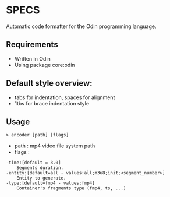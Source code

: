 # SPECS

Automatic code formatter for the Odin programming language.

## Requirements

- Written in Odin
- Using package core:odin

## Default style overview:

- tabs for indentation, spaces for alignment
- 1tbs for brace indentation style

## Usage

```shell
> encoder [path] [flags]
```

- path  : mp4 video file system path
- flags :

```
-time:[default = 3.0]
    Segments duration.
-entity:[default=all - values:all;m3u8;init;<segment_number>]
    Entity to generate.
-type:[default=fmp4 - values:fmp4]
    Container's fragments type (fmp4, ts, ...)
```
